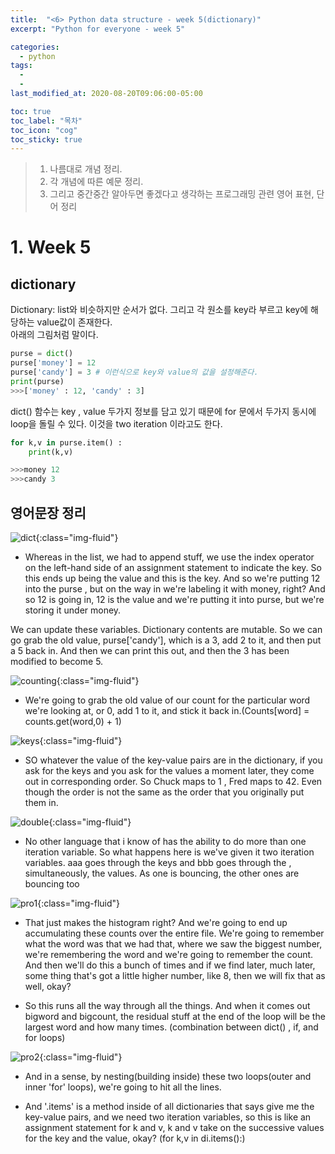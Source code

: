 ```yaml
---
title:  "<6> Python data structure - week 5(dictionary)"
excerpt: "Python for everyone - week 5"

categories:
  - python
tags:
  - 
  - 
last_modified_at: 2020-08-20T09:06:00-05:00

toc: true
toc_label: "목차"
toc_icon: "cog"
toc_sticky: true
---
```


> 1. 나름대로 개념 정리.  
> 2. 각 개념에 따른 예문 정리.  
> 3. 그리고 중간중간 알아두면 좋겠다고 생각하는 프로그래밍 관련 영어 표현, 단어 정리


# 1. Week 5

## dictionary

Dictionary: list와 비슷하지만 순서가 없다. 그리고 각 원소를 key라 부르고 key에 해당하는 value값이 존재한다.  
아래의 그림처럼 말이다.

```python
purse = dict()
purse['money'] = 12
purse['candy'] = 3 # 이런식으로 key와 value의 값을 설정해준다.
print(purse)
>>>['money' : 12, 'candy' : 3]
```

dict() 함수는 key , value 두가지 정보를 담고 있기 때문에 for 문에서 두가지 동시에 loop을 돌릴 수 있다. 이것을 two iteration 이라고도 한다.

```python
for k,v in purse.item() : 
    print(k,v)

>>>money 12
>>>candy 3
```
## 영어문장 정리

![dict](https://yeonghunko.github.io/assets/img/coursera-python/dict.png){:class="img-fluid"}

- Whereas in the list, we had to append stuff, we use the index operator on the left-hand side of an assignment statement to indicate the key. So this ends up being the value and this is the key. And so we're putting 12 into the purse , but on the way in we're labeling it with money, right? And so 12 is going in, 12 is the value and we're putting it into purse, but we're storing it under money. 

We can update these variables. Dictionary contents are mutable. So we can go grab the old value, purse['candy'], which is a 3, add 2 to it, and then put a 5 back in. And then we can print this out, and then the 3 has been modified to become 5.


![counting](https://yeonghunko.github.io/assets/img/coursera-python/counting.png){:class="img-fluid"}

- We're going to grab the old value of our count for the particular word we're looking at, or 0, add 1 to it, and stick it back in.(Counts[word] = counts.get(word,0) + 1)


![keys](https://yeonghunko.github.io/assets/img/coursera-python/keys.png){:class="img-fluid"}


- SO whatever the value of the key-value pairs are in the dictionary, if you ask for the keys and you ask for the values a moment later, they come out in corresponding order. So Chuck maps to 1 , Fred maps to 42. Even though the order is not the same as the order that you originally put them in.

![double](https://yeonghunko.github.io/assets/img/coursera-python/double.png){:class="img-fluid"}


- No other language that i know of has the ability to do more than one iteration variable. So what happens here is we've given it two iteration variables. aaa goes through the keys and bbb goes through the , simultaneously, the values. As one is bouncing, the other ones are bouncing too

![pro1](https://yeonghunko.github.io/assets/img/coursera-python/pro1.png){:class="img-fluid"}


- That just makes the histogram right? And we're going to end up accumulating these counts over the entire file.  We're going to remember what the word was that we had that, where we saw the biggest number, we're remembering the word and we're going to remember the count. And then we'll do this a bunch of times and if we find later, much later, some thing that's got a little higher number, like 8, then we will fix that as well, okay? 

- So this runs all the way through all the things. And when it comes out bigword and bigcount, the residual stuff at the end of the loop will be the largest word and how many times. (combination between dict() , if, and for loops)

![pro2](https://yeonghunko.github.io/assets/img/coursera-python/pro2.png){:class="img-fluid"}


- And in a sense, by nesting(building inside) these two loops(outer and inner 'for' loops), we're going to hit all the lines.

- And '.items' is a method inside of all dictionaries that says give me the key-value pairs, and we need two iteration variables, so this is like an assignment statement for k and v, k and v take on the successive values for the key and the value, okay? (for k,v in di.items():)



